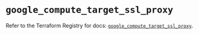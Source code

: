 # `google_compute_target_ssl_proxy`

Refer to the Terraform Registry for docs: [`google_compute_target_ssl_proxy`](https://registry.terraform.io/providers/hashicorp/google/5.39.0/docs/resources/compute_target_ssl_proxy).
